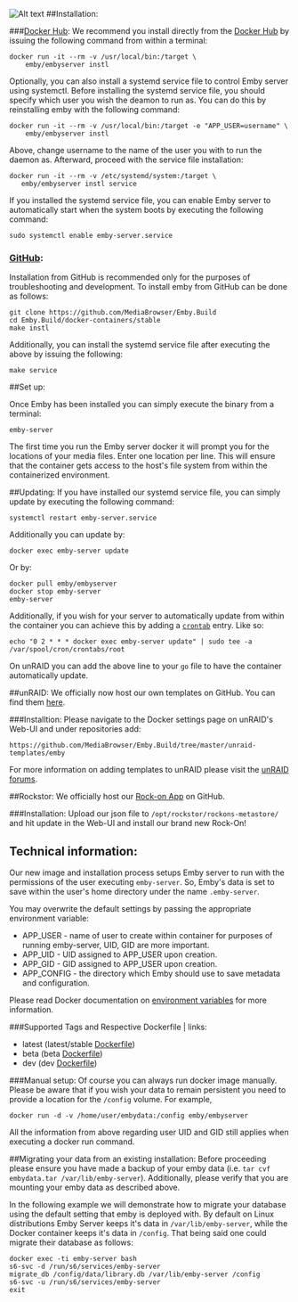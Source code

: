 ![Alt text](http://i.imgur.com/MHQCm40.png "")
##Installation:

###[Docker Hub](https://hub.docker.com/r/emby/embyserver/):
We recommend you install directly from the [Docker Hub](https://hub.docker.com/r/emby/embyserver/) by issuing the following command from within a terminal:
```
docker run -it --rm -v /usr/local/bin:/target \
    emby/embyserver instl
```

Optionally, you can also install a systemd service file to control Emby server using systemctl.
Before installing the systemd service file, you should specify which user you wish the deamon to run as. You can do this by reinstalling emby with the following command:
```
docker run -it --rm -v /usr/local/bin:/target -e "APP_USER=username" \
    emby/embyserver instl
```
Above, change username to the name of the user you with to run the daemon as. Afterward, proceed with the service file installation:
```
docker run -it --rm -v /etc/systemd/system:/target \
   emby/embyserver instl service
```
If you installed the systemd service file, you can enable Emby server to automatically start when the system boots by executing the following command:
```
sudo systemctl enable emby-server.service
```
### [GitHub](https://github.com/MediaBrowser/Emby.Build):
Installation from GitHub is recommended only for the purposes of troubleshooting and development. To install emby from GitHub can be done as follows:
```
git clone https://github.com/MediaBrowser/Emby.Build
cd Emby.Build/docker-containers/stable
make instl
```

Additionally, you can install the systemd service file after executing the above by issuing the following:
```
make service
```
##Set up:

Once Emby has been installed you can simply execute the binary from a terminal:
```
emby-server
```

The first time you run the Emby server docker it will prompt you for the locations of your media files. Enter one location per line. This will ensure that the container gets access to the host's file system from within the containerized environment.

##Updating:
If you have installed our systemd service file, you can simply update by executing the following command:
```
systemctl restart emby-server.service
```
Additionally you can update by:
```
docker exec emby-server update
```

Or by:
```
docker pull emby/embyserver
docker stop emby-server
emby-server
```

Additionally, if you wish for your server to automatically update from within the container you can achieve this by adding a [`crontab`](https://en.wikipedia.org/wiki/Cron) entry. Like so:
```
echo "0 2 * * * docker exec emby-server update" | sudo tee -a /var/spool/cron/crontabs/root
```
On unRAID you can add the above line to your `go` file to have the container automatically update.

##unRAID:
We officially now host our own templates on GitHub. You can find them [here](https://github.com/MediaBrowser/Emby.Build/tree/master/unraid-templates/emby).

###Installtion:
Please navigate to the Docker settings page on unRAID's Web-UI and under repositories add:
```
https://github.com/MediaBrowser/Emby.Build/tree/master/unraid-templates/emby
```
For more information on adding templates to unRAID please visit the [unRAID forums](https://lime-technology.com/forum/).

##Rockstor:
We officially host our [Rock-on App](https://github.com/MediaBrowser/Emby.Build/tree/master/rockstor-plugins/embyserver.json) on GitHub.

###Installation:
Upload our json file to `/opt/rockstor/rockons-metastore/` and hit update in the Web-UI and install our brand new Rock-On!

## Technical information:
Our new image and installation process setups Emby server to run with the permissions of the user executing `emby-server`. So, Emby's data is set to save within the user's home directory under the name `.emby-server`. 

You may overwrite the default settings by passing the appropriate environment variable:
* APP_USER - name of user to create within container for purposes of running emby-server, UID, GID are more important. 
* APP_UID - UID assigned to APP_USER upon creation.
* APP_GID - GID assigned to APP_USER upon creation. 
* APP_CONFIG - the directory which Emby should use to save metadata and configuration.

Please read Docker documentation on [environment variables](https://docs.docker.com/engine/reference/run/#env-environment-variables) for more information.

###Supported Tags and Respective Dockerfile | links:
* latest (latest/stable [Dockerfile](https://github.com/MediaBrowser/Emby.Build/blob/master/docker-containers/stable/Dockerfile))
* beta (beta [Dockerfile](https://github.com/MediaBrowser/Emby.Build/blob/master/docker-containers/beta/Dockerfile))
* dev (dev [Dockerfile](https://github.com/MediaBrowser/Emby.Build/blob/master/docker-containers/dev/Dockerfile))

###Manual setup:
Of course you can always run docker image manually. Please be aware that if you wish your data to remain persistent you need to provide a location for the `/config` volume. For example,
```
docker run -d -v /home/user/embydata:/config emby/embyserver
``` 
All the information from above regarding user UID and GID still applies when executing a docker run command.
 
##Migrating your data from an existing installation:
Before proceeding please ensure you have made a backup of your emby data (i.e. ```tar cvf embydata.tar /var/lib/emby-server```). Additionally, please verify that you are mounting your emby data as described above. 

In the following example we will demonstrate how to migrate your database using the default setting that emby is deployed with. By default on Linux distributions Emby Server keeps it's data in ```/var/lib/emby-server```, while the Docker container keeps it's data in ```/config```. That being said one could migrate their database as follows:

```
docker exec -ti emby-server bash
s6-svc -d /run/s6/services/emby-server
migrate_db /config/data/library.db /var/lib/emby-server /config
s6-svc -u /run/s6/services/emby-server
exit
```
